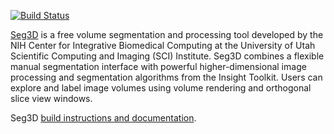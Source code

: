 [![Build Status](https://jenkins.sci.utah.edu/job/check-manifest/badge/icon)](https://jenkins.sci.utah.edu/job)

[Seg3D](http://www.seg3d.org) is a free volume segmentation and processing tool developed by the NIH Center for Integrative Biomedical Computing at the University of Utah Scientific Computing and Imaging (SCI) Institute. Seg3D combines a flexible manual segmentation interface with powerful higher-dimensional image processing and segmentation algorithms from the Insight Toolkit. Users can explore and label image volumes using volume rendering and orthogonal slice view windows.

Seg3D [build instructions and documentation](http://sciinstitute.github.io/seg3d.pages).
